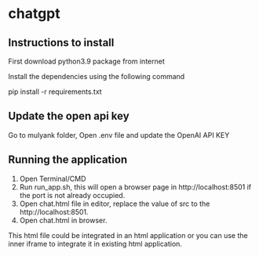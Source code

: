 # chatgpt
## Instructions to install
First download python3.9 package from internet

Install the dependencies using the following command

pip install -r requirements.txt

## Update the open api key

Go to mulyank folder, Open .env file and update the OpenAI API KEY

## Running the application

1) Open Terminal/CMD
2) Run run_app.sh, this will open a browser page in http://localhost:8501 if the port is not already occupied.
3) Open chat.html file in editor, replace the value of src to the http://localhost:8501.
4) Open chat.html in browser.

This html file could be integrated in an html application or you can use the inner iframe to integrate it in existing html application.
